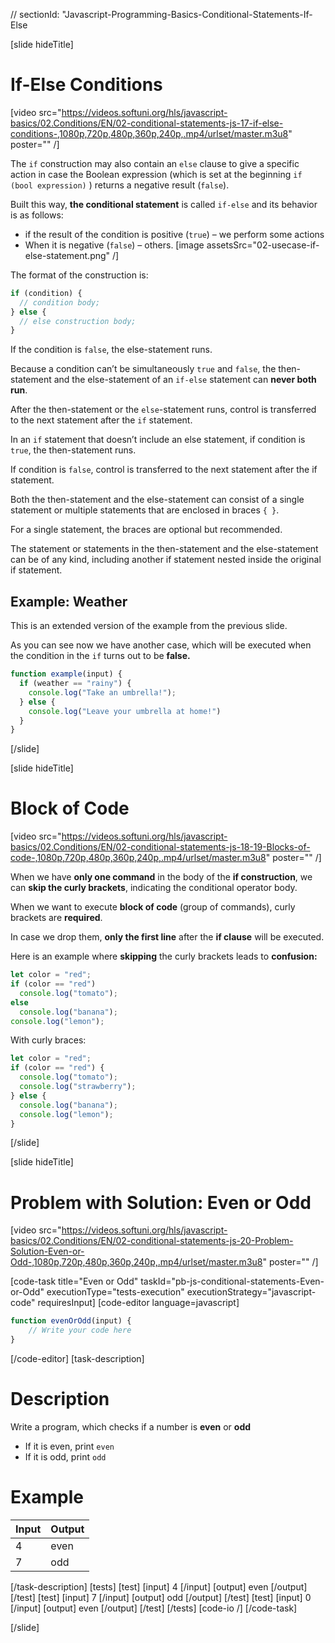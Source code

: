 // sectionId: "Javascript-Programming-Basics-Conditional-Statements-If-Else

[slide hideTitle]
# If-Else Conditions

[video src="https://videos.softuni.org/hls/javascript-basics/02.Conditions/EN/02-conditional-statements-js-17-if-else-conditions-,1080p,720p,480p,360p,240p,.mp4/urlset/master.m3u8" poster="" /]

The `if` construction may also contain an `else` clause to give a specific action in case the Boolean expression (which is set at the beginning `if (bool expression)` ) returns a negative result (`false`). 

Built this way, **the conditional statement** is called `if-else` and its behavior is as follows: 
* if the result of the condition is positive (`true`) – we perform some actions
* When it is negative (`false`) – others. 
[image assetsSrc="02-usecase-if-else-statement.png" /]

The format of the construction is:
```js
if (condition) {
  // condition body;
} else {
  // else construction body;
}
```

If the condition is `false`, the else-statement runs.

Because a condition can’t be simultaneously `true` and `false`, the then-statement and the else-statement of an `if-else` statement can **never both run**. 

After the then-statement or the `else`-statement runs, control is transferred to the next statement after the `if` statement.

In an `if` statement that doesn’t include an else statement, if condition is `true`, the then-statement runs. 

If condition is `false`, control is transferred to the next statement after the if statement.

Both the then-statement and the else-statement can consist of a single statement or multiple statements that are enclosed in braces `{ }`. 

For a single statement, the braces are optional but recommended.

The statement or statements in the then-statement and the else-statement can be of any kind, including another if statement nested inside the original if statement.

## Example: Weather
This is an extended version of the example from the previous slide.

As you can see now we have another case, which will be executed when the condition in the `if` turns out to be **false.**
```js
function example(input) {
  if (weather == "rainy") {
    console.log("Take an umbrella!");
  } else {
    console.log("Leave your umbrella at home!")
  }
}
```
[/slide]

[slide hideTitle]
# Block of Code

[video src="https://videos.softuni.org/hls/javascript-basics/02.Conditions/EN/02-conditional-statements-js-18-19-Blocks-of-code-,1080p,720p,480p,360p,240p,.mp4/urlset/master.m3u8" poster="" /]

When we have **only one command** in the body of the **if construction**, we can **skip the curly brackets**, indicating the conditional operator body. 

When we want to execute **block of code** (group of commands), curly brackets are **required**. 

In case we drop them, **only the first line** after the **if clause** will be executed.

Here is an example where **skipping** the curly brackets leads to **confusion:**
```js live
let color = "red";
if (color == "red") 
  console.log("tomato");
else
  console.log("banana");
console.log("lemon"); 
```

With curly braces:
```js live
let color = "red";
if (color == "red") {
  console.log("tomato");
  console.log("strawberry"); 
} else {
  console.log("banana");
  console.log("lemon");
}
```
[/slide]

[slide hideTitle]
# Problem with Solution: Even or Odd

[video src="https://videos.softuni.org/hls/javascript-basics/02.Conditions/EN/02-conditional-statements-js-20-Problem-Solution-Even-or-Odd-,1080p,720p,480p,360p,240p,.mp4/urlset/master.m3u8" poster="" /]


[code-task title="Even or Odd" taskId="pb-js-conditional-statements-Even-or-Odd" executionType="tests-execution" executionStrategy="javascript-code" requiresInput]
[code-editor language=javascript]
```js
function evenOrOdd(input) {
    // Write your code here
}
```
[/code-editor]
[task-description]
# Description
Write a program, which checks if a number is **even** or **odd**

  * If it is even, print `even`
  * If it is odd, print `odd`

# Example

| **Input** | **Output** |
| --- | --- |
| 4 | even |
| 7 | odd |


[/task-description]
[tests]
[test]
[input]
4
[/input]
[output]
even
[/output]
[/test]
[test]
[input]
7
[/input]
[output]
odd
[/output]
[/test]
[test]
[input]
0
[/input]
[output]
even
[/output]
[/test]
[/tests]
[code-io /]
[/code-task]

[/slide]

